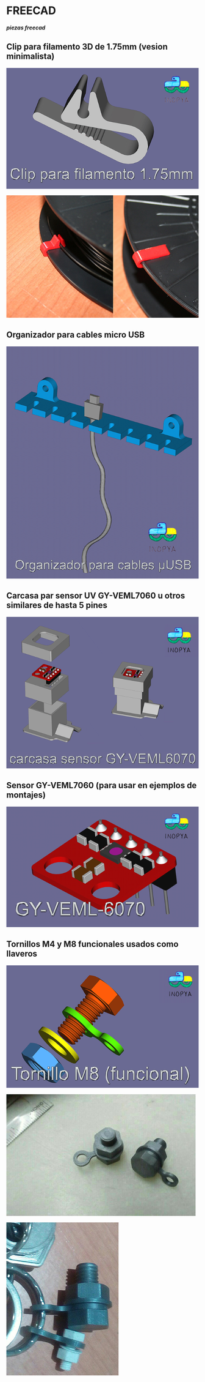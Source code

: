 # FREECAD
***piezas freecad*** 


## Clip para filamento 3D de 1.75mm (vesion minimalista)

![](./imagenes-mini/clip-mini.png)

![](./imagenes-mini/clip-real-mini.jpg)

## Organizador para cables micro USB

![](./imagenes-mini/org-cables-demo.png)

## Carcasa par sensor UV GY-VEML7060 u otros similares de hasta 5 pines

![](./imagenes-mini/carcasa-GY-VEML7060-mini.png)

## Sensor GY-VEML7060 (para usar en ejemplos de montajes)
![](./imagenes-mini/gy-veml6070-mini.png)

## Tornillos M4 y M8 funcionales usados como llaveros

![](./imagenes-mini/llavero-m8-mini.png)

![](./imagenes-mini/llavero-print.jpg)

![](./imagenes-mini/llavero-uso.jpg)
